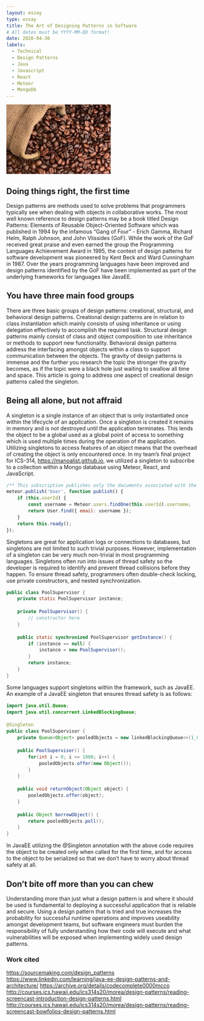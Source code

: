 ```yaml
---
layout: essay
type: essay
title: The Art of Designing Patterns in Software
# All dates must be YYYY-MM-DD format!
date: 2020-04-30
labels:
  - Technical
  - Design Patterns
  - Java
  - Javascript
  - React
  - Meteor
  - MongoDb
---
```


<img class="ui medium left floated image" src="../images/java-beans.jpeg">

## Doing things right, the first time

Design patterns are methods used to solve problems that programmers typically see when dealing with objects in collaborative works.  The most well known reference to design patterns may be a book titled Design Patterns: Elements of Reusable Object-Oriented Software which was published in 1994 by the infamous “Gang of Four” - Erich Gamma, Richard Helm, Ralph Johnson, and John Vlissides (GoF).  While the work of the GoF received great praise and even earned the group the Programming Languages Achievement Award in 1995, the context of design patterns for software development was pioneered by Kent Beck and Ward Cunningham in 1987.  Over the years programming languages have been improved and design patterns identified by the GoF have been implemented as part of the underlying frameworks for languages like JavaEE. 

## You have three main food groups

There are three basic groups of design patterns: creational, structural, and behavioral design patterns.  Creational design patterns are in relation to class instantiation which mainly consists of using inheritance or using delegation effectively to accomplish the required task.  Structural design patterns mainly consist of class and object composition to use inheritance or methods to support new functionality.  Behavioral design patterns address the interfacing amongst objects within a class to support communication between the objects.  The gravity of design patterns is immense and the further you research the topic the stronger the gravity becomes, as if the topic were a black hole just waiting to swallow all time and space.  This article is going to address one aspect of creational design patterns called the singleton.

## Being all alone, but not affraid

A singleton is a single instance of an object that is only instantiated once within the lifecycle of an application.  Once a singleton is created it remains in memory and is not destroyed until the application terminates.  This lends the object to be a global used as a global point of access to something which is used multiple times during the operation of the application.  Utilizing singletons to access features of an object means that the overhead of creating the object is only encountered once.  In my team’s final project for ICS-314, https://manoalist.github.io, we utilized a singleton to subscribe to a collection within a Mongo database using Meteor, React, and JavaScript.
```javascript
/** This subscription publishes only the documents associated with the logged in user */
meteor.publish('User', function publish() {
    if (this.userId) {
        const username = Meteor.users.findOne(this.userId).username;
        return User.find({ email: username });
    }
    return this.ready();
});
```

Singletons are great for application logs or connections to databases, but singletons are not limited to such trivial purposes.  However, implementation of a singleton can be very much non-trivial in most programming languages.  Singletons often run into issues of thread safety so the developer is required to identify and prevent thread collisions before they happen.  To ensure thread safety, programmers often double-check locking, use private constructors, and nested synchronization.  
```java
public class PoolSupervisor {
    private static PoolSupervisor instance;

    private PoolSupervisor() {
        // constructor here
    }

    public static synchronized PoolSupervisor getInstance() {
        if (instance == null) {
            instance = new PoolSupervisor();
        }
        return instance;
    }
}
```
Some languages support singletons within the framework, such as JavaEE.  An example of a JavaEE singleton that ensures thread safety is as follows:
```java
import java.util.Queue;
import java.util.concurrent.LinkedBlockingQueue;

@Singleton
public class PoolSupervisor {
    private Queue<Object> pooledObjects = new linkedBlockingQueue<>(1_000);

    public PoolSupervisor() {
        for(int i = 0; i <= 1000; i++) {
            pooledObjects.offer(new Object());
        }
    }

    public void returnObject(Object object) {
        pooledObjects.offer(object);
    }

    public Object borrowObject() {
        return pooledObjects.poll();
    }
}
```
In JavaEE utilizing the @Singleton annotation with the above code requires the object to be created only when called for the first time, and for access to the object to be serialized so that we don’t have to worry about thread safety at all.  

## Don’t bite off more than you can chew

Understanding more than just what a design pattern is and where it should be used is fundamental to deploying a successful application that is reliable and secure.  Using a design pattern that is tried and true increases the probability for successful runtime operations and improves useability amongst development teams, but software engineers must burden the responsibility of fully understanding how their code will execute and what vulnerabilities will be exposed when implementing widely used design patterns.

### Work cited
https://sourcemaking.com/design_patterns
https://www.linkedin.com/learning/java-ee-design-patterns-and-architecture/
https://archive.org/details/codecomplete0000mcco
http://courses.ics.hawaii.edu/ics314s20/morea/design-patterns/reading-screencast-introduction-design-patterns.html
http://courses.ics.hawaii.edu/ics314s20/morea/design-patterns/reading-screencast-bowfolios-design-patterns.html
